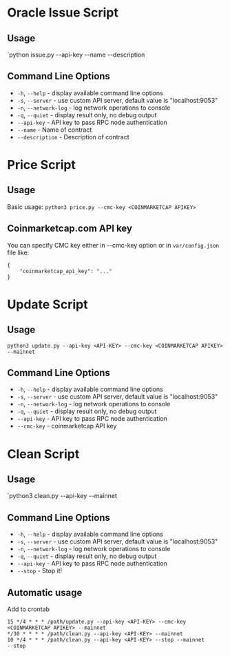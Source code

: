 # Oracle Issue Script

## Usage

`python issue.py --api-key <API-KEY> --name <name> --description <description>

## Command Line Options

- `-h`, `--help` - display available command line options
- `-s`, `--server` - use custom API server, default value is "localhost:9053"
- `-n`, `--network-log` - log network operations to console
- `-q`, `--quiet` - display result only, no debug output
- `--api-key` - API key to pass RPC node authentication
- `--name` - Name of contract
- `--description` - Description of contract


# Price Script

## Usage

Basic usage: `python3 price.py --cmc-key <COINMARKETCAP APIKEY>`

## Coinmarketcap.com API key

You can specify CMC key either in --cmc-key option or in `var/config.json` file like:
```
{
    "coinmarketcap_api_key": "..."
}
```

# Update Script

## Usage

`python3 update.py --api-key <API-KEY> --cmc-key <COINMARKETCAP APIKEY> --mainnet`

## Command Line Options

- `-h`, `--help` - display available command line options
- `-s`, `--server` - use custom API server, default value is "localhost:9053"
- `-n`, `--network-log` - log network operations to console
- `-q`, `--quiet` - display result only, no debug output
- `--api-key` - API key to pass RPC node authentication
- `--cmc-key` - coinmarketcap API key


# Clean Script

## Usage

`python3 clean.py --api-key <API-KEY> --mainnet

## Command Line Options

- `-h`, `--help` - display available command line options
- `-s`, `--server` - use custom API server, default value is "localhost:9053"
- `-n`, `--network-log` - log network operations to console
- `-q`, `--quiet` - display result only, no debug output
- `--api-key` - API key to pass RPC node authentication
- `--stop` - Stop it!


## Automatic usage

Add to crontab
```cron
15 */4 * * * /path/update.py --api-key <API-KEY> --cmc-key <COINMARKETCAP APIKEY> --mainnet
*/30 * * * * /path/clean.py --api-key <API-KEY> --mainnet
10 */4 * * * /path/clean.py --api-key <API-KEY> --stop --mainnet
--stop
```
